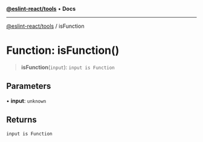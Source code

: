 [**@eslint-react/tools**](../README.md) • **Docs**

***

[@eslint-react/tools](../README.md) / isFunction

# Function: isFunction()

> **isFunction**(`input`): `input is Function`

## Parameters

• **input**: `unknown`

## Returns

`input is Function`
